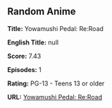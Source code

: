 ## Random Anime

**Title:** Yowamushi Pedal: Re:Road

**English Title:** null

**Score:** 7.43

**Episodes:** 1

**Rating:** PG-13 - Teens 13 or older

**URL:** [Yowamushi Pedal: Re:Road](https://myanimelist.net/anime/30790/Yowamushi_Pedal__Re_Road)